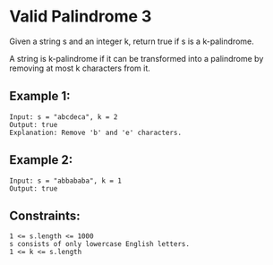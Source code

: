 # Valid Palindrome 3

Given a string s and an integer k, return true if s is a k-palindrome.

A string is k-palindrome if it can be transformed into a palindrome by removing at most k characters from it.

## Example 1:

    Input: s = "abcdeca", k = 2
    Output: true
    Explanation: Remove 'b' and 'e' characters.

## Example 2:

    Input: s = "abbababa", k = 1
    Output: true

## Constraints:

    1 <= s.length <= 1000
    s consists of only lowercase English letters.
    1 <= k <= s.length